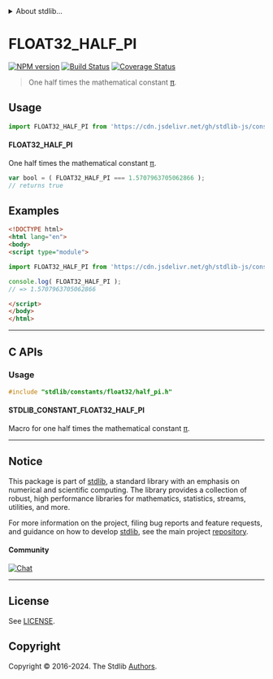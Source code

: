 <!--

@license Apache-2.0

Copyright (c) 2024 The Stdlib Authors.

Licensed under the Apache License, Version 2.0 (the "License");
you may not use this file except in compliance with the License.
You may obtain a copy of the License at

   http://www.apache.org/licenses/LICENSE-2.0

Unless required by applicable law or agreed to in writing, software
distributed under the License is distributed on an "AS IS" BASIS,
WITHOUT WARRANTIES OR CONDITIONS OF ANY KIND, either express or implied.
See the License for the specific language governing permissions and
limitations under the License.

-->


<details>
  <summary>
    About stdlib...
  </summary>
  <p>We believe in a future in which the web is a preferred environment for numerical computation. To help realize this future, we've built stdlib. stdlib is a standard library, with an emphasis on numerical and scientific computation, written in JavaScript (and C) for execution in browsers and in Node.js.</p>
  <p>The library is fully decomposable, being architected in such a way that you can swap out and mix and match APIs and functionality to cater to your exact preferences and use cases.</p>
  <p>When you use stdlib, you can be absolutely certain that you are using the most thorough, rigorous, well-written, studied, documented, tested, measured, and high-quality code out there.</p>
  <p>To join us in bringing numerical computing to the web, get started by checking us out on <a href="https://github.com/stdlib-js/stdlib">GitHub</a>, and please consider <a href="https://opencollective.com/stdlib">financially supporting stdlib</a>. We greatly appreciate your continued support!</p>
</details>

# FLOAT32_HALF_PI

[![NPM version][npm-image]][npm-url] [![Build Status][test-image]][test-url] [![Coverage Status][coverage-image]][coverage-url] <!-- [![dependencies][dependencies-image]][dependencies-url] -->

> One half times the mathematical constant [π][pi].



<section class="usage">

## Usage

```javascript
import FLOAT32_HALF_PI from 'https://cdn.jsdelivr.net/gh/stdlib-js/constants-float32-half-pi@v0.1.0-esm/index.mjs';
```

#### FLOAT32_HALF_PI

One half times the mathematical constant [π][pi].

```javascript
var bool = ( FLOAT32_HALF_PI === 1.5707963705062866 );
// returns true
```

</section>

<!-- /.usage -->

<section class="examples">

## Examples

<!-- TODO: better example -->

<!-- eslint no-undef: "error" -->

```html
<!DOCTYPE html>
<html lang="en">
<body>
<script type="module">

import FLOAT32_HALF_PI from 'https://cdn.jsdelivr.net/gh/stdlib-js/constants-float32-half-pi@v0.1.0-esm/index.mjs';

console.log( FLOAT32_HALF_PI );
// => 1.5707963705062866

</script>
</body>
</html>
```

</section>

<!-- /.examples -->

<!-- C interface documentation. -->

* * *

<section class="c">

## C APIs

<!-- Section to include introductory text. Make sure to keep an empty line after the intro `section` element and another before the `/section` close. -->

<section class="intro">

</section>

<!-- /.intro -->

<!-- C usage documentation. -->

<section class="usage">

### Usage

```c
#include "stdlib/constants/float32/half_pi.h"
```

#### STDLIB_CONSTANT_FLOAT32_HALF_PI

Macro for one half times the mathematical constant [π][pi].

</section>

<!-- /.usage -->

<!-- C API usage notes. Make sure to keep an empty line after the `section` element and another before the `/section` close. -->

<section class="notes">

</section>

<!-- /.notes -->

<!-- Section for related `stdlib` packages. Do not manually edit this section, as it is automatically populated. -->

<section class="related">

</section>

<!-- /.related -->

<!-- Section for all links. Make sure to keep an empty line after the `section` element and another before the `/section` close. -->


<section class="main-repo" >

* * *

## Notice

This package is part of [stdlib][stdlib], a standard library with an emphasis on numerical and scientific computing. The library provides a collection of robust, high performance libraries for mathematics, statistics, streams, utilities, and more.

For more information on the project, filing bug reports and feature requests, and guidance on how to develop [stdlib][stdlib], see the main project [repository][stdlib].

#### Community

[![Chat][chat-image]][chat-url]

---

## License

See [LICENSE][stdlib-license].


## Copyright

Copyright &copy; 2016-2024. The Stdlib [Authors][stdlib-authors].

</section>

<!-- /.stdlib -->

<!-- Section for all links. Make sure to keep an empty line after the `section` element and another before the `/section` close. -->

<section class="links">

[npm-image]: http://img.shields.io/npm/v/@stdlib/constants-float32-half-pi.svg
[npm-url]: https://npmjs.org/package/@stdlib/constants-float32-half-pi

[test-image]: https://github.com/stdlib-js/constants-float32-half-pi/actions/workflows/test.yml/badge.svg?branch=v0.1.0
[test-url]: https://github.com/stdlib-js/constants-float32-half-pi/actions/workflows/test.yml?query=branch:v0.1.0

[coverage-image]: https://img.shields.io/codecov/c/github/stdlib-js/constants-float32-half-pi/main.svg
[coverage-url]: https://codecov.io/github/stdlib-js/constants-float32-half-pi?branch=main

<!--

[dependencies-image]: https://img.shields.io/david/stdlib-js/constants-float32-half-pi.svg
[dependencies-url]: https://david-dm.org/stdlib-js/constants-float32-half-pi/main

-->

[chat-image]: https://img.shields.io/gitter/room/stdlib-js/stdlib.svg
[chat-url]: https://app.gitter.im/#/room/#stdlib-js_stdlib:gitter.im

[stdlib]: https://github.com/stdlib-js/stdlib

[stdlib-authors]: https://github.com/stdlib-js/stdlib/graphs/contributors

[umd]: https://github.com/umdjs/umd
[es-module]: https://developer.mozilla.org/en-US/docs/Web/JavaScript/Guide/Modules

[deno-url]: https://github.com/stdlib-js/constants-float32-half-pi/tree/deno
[deno-readme]: https://github.com/stdlib-js/constants-float32-half-pi/blob/deno/README.md
[umd-url]: https://github.com/stdlib-js/constants-float32-half-pi/tree/umd
[umd-readme]: https://github.com/stdlib-js/constants-float32-half-pi/blob/umd/README.md
[esm-url]: https://github.com/stdlib-js/constants-float32-half-pi/tree/esm
[esm-readme]: https://github.com/stdlib-js/constants-float32-half-pi/blob/esm/README.md
[branches-url]: https://github.com/stdlib-js/constants-float32-half-pi/blob/main/branches.md

[stdlib-license]: https://raw.githubusercontent.com/stdlib-js/constants-float32-half-pi/main/LICENSE

[pi]: https://en.wikipedia.org/wiki/Pi

</section>

<!-- /.links -->
